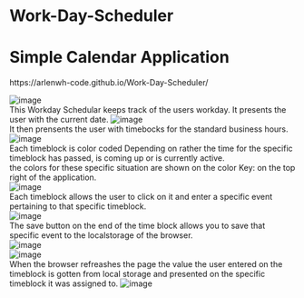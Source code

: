 # Work-Day-Scheduler
<h1>Simple Calendar Application</h1> 
https://arlenwh-code.github.io/Work-Day-Scheduler/

![image](https://user-images.githubusercontent.com/82676357/125478244-61eb05ad-219c-44d6-a7dd-17d683865bb7.png)
<br>
This Workday Schedular keeps track of the users workday.
It presents the user with the current date.
![image](https://user-images.githubusercontent.com/82676357/125478727-d0cae96c-d141-4b37-9a05-b80ebe575256.png)
<br>
It then prensents the user with timebocks for the standard business hours.
<br>
![image](https://user-images.githubusercontent.com/82676357/125479381-c0219ba1-7717-403b-8d8c-cac5ea1c8dbe.png)
<br>
Each timeblock is color coded Depending on rather the time for the specific timeblock has passed, is coming up or is currently active.
<br>
the colors for these specific situation are shown on the color Key: on the top right of the application.
<br>
![image](https://user-images.githubusercontent.com/82676357/125480341-02f0039b-3aff-4c07-bc11-56679d8f671a.png)
<br>
Each timeblock allows the user to click on it and enter a specific event pertaining to that specific timeblock.
<br>
![image](https://user-images.githubusercontent.com/82676357/125480783-3a795d63-2fed-41b0-8c1b-960e0c4c611b.png)
<br>
The save button on the end of the time block allows you to save that specific event to the localstorage of the browser.
<br>
![image](https://user-images.githubusercontent.com/82676357/125481122-102ceff0-03e0-41fc-b9ab-4112d6ef1df6.png)
<br>
![image](https://user-images.githubusercontent.com/82676357/125481236-117989d4-f5d8-4a5f-9574-71219cc79ddd.png)
<br>
When the browser refreashes the page the value the user entered on the timeblock is gotten from local storage and presented on the specific timeblock it was assigned to.
![image](https://user-images.githubusercontent.com/82676357/125481789-bae4c3aa-7313-44a9-94a4-ad44234e172a.png)

